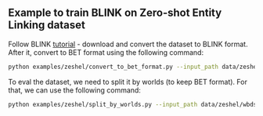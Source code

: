 ## Example to train BLINK on Zero-shot Entity Linking dataset

Follow BLINK [tutorial](https://github.com/facebookresearch/BLINK/tree/main/examples/zeshel) - download and convert the dataset to BLINK format.
After it, convert to BET format using the following command:

```bash
python examples/zeshel/convert_to_bet_format.py --input_path data/zeshel/blink_format --output_path data/zeshel/wbdsm_format
```

To eval the dataset, we need to split it by worlds (to keep BET format). For that, we can use the following command:

```bash
python examples/zeshel/split_by_worlds.py --input_path data/zeshel/wbdsm_format --output_path data/zeshel/wbdsm_format/split_by_worlds
```
